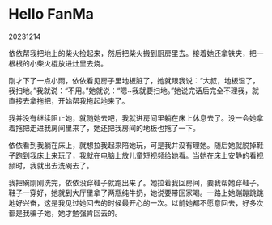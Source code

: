 # Hello FanMa 

20231214

依依帮我把地上的柴火捡起来，然后把柴火搬到厨房里去。接着她还拿铁夹，把一根根的小柴火棍放进灶里去烧。

刚才下了一点小雨，依依看见房子里地板脏了，她就跟我说：“大叔，地板湿了，我扫地。”我就说：“不用。”她就说：“嗯~我就要扫地。”她说完话后完全不理我，就直接去拿拖把，开始帮我拖起地来了。

我并没有继续阻止她，就随她去吧，我就进房间里躺在床上休息去了。没一会她拿着拖把走进我房间里来了，她还把我房间的地板也拖了一下。

依依看到我躺在床上，就想拉我起来陪她玩，可是我并没有理她。随后她就脱掉鞋子跑到我床上来玩了，我就在电脑上放儿童短视频给她看。当她在床上安静的看视频时，我就出去洗碗去了。

我把碗刚刚洗完，依依没穿鞋子就跑出来了。她拉着我回房间，要我帮她穿鞋子。鞋子一穿好，她就到大厅里拿了两瓶纯牛奶，她说要带回家喝。一路上她蹦蹦跳跳地好兴奋，这是我见过她回去的时候最开心的一次。以前她都不愿意回去，好多次都是我骗子她，她才勉强肯回去的。